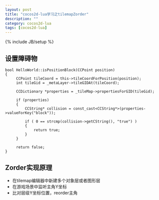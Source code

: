 ```yaml
---
layout: post
title: "cocos2d-lua学习之tilemapZorder"
description: ""
category: cocos2d-lua
tags: [cocos2d-lua]
---
```

{% include JB/setup %}

## 设置障碍物

	bool HelloWorld::isPositionBlock(CCPoint position)
	{
	     CCPoint tileCoord = this->tileCoordForPosition(position);
	     int tileGid = _metaLayer->tileGIDAt(tileCoord);
	     
	     CCDictionary *properties = _tileMap->propertiesForGID(tileGid);
	     
	     if (properties)
	     {
	         CCString* collision = const_cast<CCString*>(properties->valueForKey("block"));
	         
	         if ( 0 == strcmp(collision->getCString(), "true") )
	         {
	             return true;
	         }
	     }
	     
	     return false;
	}

## Zorder实现原理

  * 在tilemap编辑器中新建多个对象层或者图形层
  * 在游戏场景中监听主角Y坐标
  * 比对层级Y坐标位置，reorder主角

